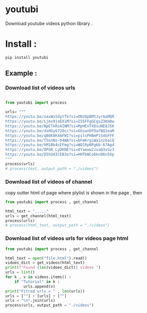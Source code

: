 # youtubi

Download youtube videos python library .

# Install  : 
```bash
pip install youtubi
```

## Example : 
### Download list of videos urls 
```python 

from youtubi import process 

urls= """
https://youtu.be/oaxWxSdytTk?si=DNJOpBMtJyrmaMQR
https://youtu.be/Ljmv9joEXiM?si=I55FFgGCgsZ3Km8w
https://youtu.be/NpETkRzAINM?si=MpHEnTkDsuNE8J5K
https://youtu.be/dsHGy672Occ?si=6GsanDFDafBQ1eaM
https://youtu.be/qB6K8K4AFWI?si=pilsPHBmP1S4bFFF
https://youtu.be/T5onNs-D4WA?si=bFmKrgiWa1nzbaiQ
https://youtu.be/hM1Bk4cEFmg?si=WQlRpNPg6b-67Agd
https://youtu.be/DPGR_LyDKNE?si=8Yaeww2zxaQ3xSv3
https://youtu.be/D5hU4ICEB3o?si=HHTbWCo6knD6n5Xp
"""
process(urls)
# process(text, output_path = "./videos")
```
### Download list of videos of channel 
copy outter html of page where plylist is shown in the page , then 
```python 
from youtubi import process , get_channel

html_text = "....."
urls = get_channel(html_text)
process(urls)
# process(html_text, output_path = "./videos")

```

### Download list of videos urls for videos page html 

```python 
from youtubi import process , get_channel

html_text = open("file.html").read()
vidoes_dict = get_videos(html_text)
print(f"Found {len(vidoes_dict)} videos ")
urls = list() 
for k , v in videos.items() : 
    if "Tutorial" in k : 
        urls.append(v)
print("Fitred urls = " , len(urls))
urls = [""] + [urls] + [""]
urls = "\n".join(urls)
process(urls, output_path = "./videos")

```
